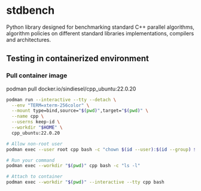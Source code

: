 # stdbench
Python library designed for benchmarking standard C++ parallel algorithms, algorithm policies on different standard libraries implementations, compilers and architectures.

## Testing in containerized environment
### Pull container image

podman pull docker.io/sindiesel/cpp_ubuntu:22.0.20

```bash
podman run --interactive --tty --detach \
  --env "TERM=xterm-256color" \
  --mount type=bind,source="$(pwd)",target="$(pwd)" \
  --name cpp \
  --userns keep-id \
  --workdir "$HOME" \
  cpp_ubuntu:22.0.20

# Allow non-root user
podman exec --user root cpp bash -c "chown $(id --user):$(id --group) $HOME"

# Run your command
podman exec --workdir "$(pwd)" cpp bash -c "ls -l"

# Attach to container
podman exec --workdir "$(pwd)" --interactive --tty cpp bash
```
